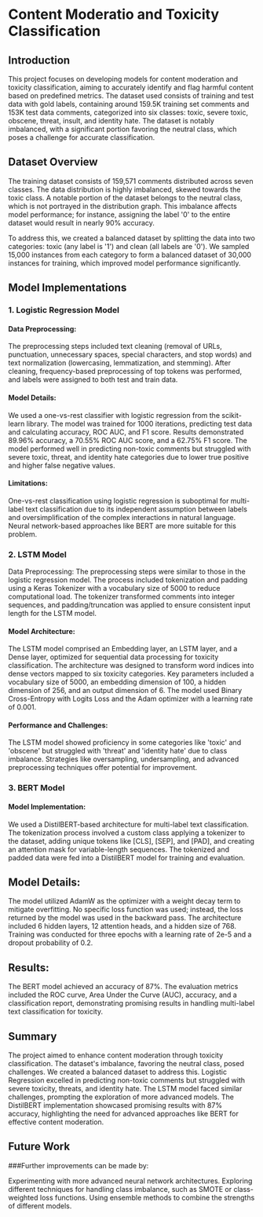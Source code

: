 # Content Moderatio and Toxicity Classification
## Introduction

This project focuses on developing models for content moderation and toxicity classification, aiming to accurately identify and flag harmful content based on predefined metrics. The dataset used consists of training and test data with gold labels, containing around 159.5K training set comments and 153K test data comments, categorized into six classes: toxic, severe toxic, obscene, threat, insult, and identity hate. The dataset is notably imbalanced, with a significant portion favoring the neutral class, which poses a challenge for accurate classification.

## Dataset Overview

The training dataset consists of 159,571 comments distributed across seven classes. The data distribution is highly imbalanced, skewed towards the toxic class. A notable portion of the dataset belongs to the neutral class, which is not portrayed in the distribution graph. This imbalance affects model performance; for instance, assigning the label '0' to the entire dataset would result in nearly 90% accuracy.

To address this, we created a balanced dataset by splitting the data into two categories: toxic (any label is '1') and clean (all labels are '0'). We sampled 15,000 instances from each category to form a balanced dataset of 30,000 instances for training, which improved model performance significantly.

## Model Implementations

### 1. Logistic Regression Model
#### Data Preprocessing:
The preprocessing steps included text cleaning (removal of URLs, punctuation, unnecessary spaces, special characters, and stop words) and text normalization (lowercasing, lemmatization, and stemming). After cleaning, frequency-based preprocessing of top tokens was performed, and labels were assigned to both test and train data.

#### Model Details:
We used a one-vs-rest classifier with logistic regression from the scikit-learn library. The model was trained for 1000 iterations, predicting test data and calculating accuracy, ROC AUC, and F1 score. Results demonstrated 89.96% accuracy, a 70.55% ROC AUC score, and a 62.75% F1 score. The model performed well in predicting non-toxic comments but struggled with severe toxic, threat, and identity hate categories due to lower true positive and higher false negative values.

#### Limitations:
One-vs-rest classification using logistic regression is suboptimal for multi-label text classification due to its independent assumption between labels and oversimplification of the complex interactions in natural language. Neural network-based approaches like BERT are more suitable for this problem.

### 2. LSTM Model
Data Preprocessing:
The preprocessing steps were similar to those in the logistic regression model. The process included tokenization and padding using a Keras Tokenizer with a vocabulary size of 5000 to reduce computational load. The tokenizer transformed comments into integer sequences, and padding/truncation was applied to ensure consistent input length for the LSTM model.

#### Model Architecture:
The LSTM model comprised an Embedding layer, an LSTM layer, and a Dense layer, optimized for sequential data processing for toxicity classification. The architecture was designed to transform word indices into dense vectors mapped to six toxicity categories. Key parameters included a vocabulary size of 5000, an embedding dimension of 100, a hidden dimension of 256, and an output dimension of 6. The model used Binary Cross-Entropy with Logits Loss and the Adam optimizer with a learning rate of 0.001.

#### Performance and Challenges:
The LSTM model showed proficiency in some categories like 'toxic' and 'obscene' but struggled with 'threat' and 'identity hate' due to class imbalance. Strategies like oversampling, undersampling, and advanced preprocessing techniques offer potential for improvement.

### 3. BERT Model
#### Model Implementation:
We used a DistilBERT-based architecture for multi-label text classification. The tokenization process involved a custom class applying a tokenizer to the dataset, adding unique tokens like [CLS], [SEP], and [PAD], and creating an attention mask for variable-length sequences. The tokenized and padded data were fed into a DistilBERT model for training and evaluation.

## Model Details:
The model utilized AdamW as the optimizer with a weight decay term to mitigate overfitting. No specific loss function was used; instead, the loss returned by the model was used in the backward pass. The architecture included 6 hidden layers, 12 attention heads, and a hidden size of 768. Training was conducted for three epochs with a learning rate of 2e-5 and a dropout probability of 0.2.

## Results:
The BERT model achieved an accuracy of 87%. The evaluation metrics included the ROC curve, Area Under the Curve (AUC), accuracy, and a classification report, demonstrating promising results in handling multi-label text classification for toxicity.

## Summary

The project aimed to enhance content moderation through toxicity classification. The dataset's imbalance, favoring the neutral class, posed challenges. We created a balanced dataset to address this. Logistic Regression excelled in predicting non-toxic comments but struggled with severe toxicity, threats, and identity hate. The LSTM model faced similar challenges, prompting the exploration of more advanced models. The DistilBERT implementation showcased promising results with 87% accuracy, highlighting the need for advanced approaches like BERT for effective content moderation.

## Future Work

###Further improvements can be made by:

Experimenting with more advanced neural network architectures.
Exploring different techniques for handling class imbalance, such as SMOTE or class-weighted loss functions.
Using ensemble methods to combine the strengths of different models.
